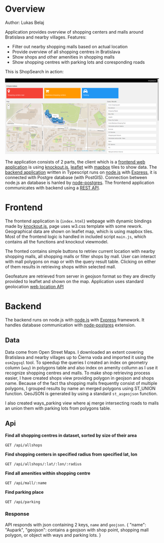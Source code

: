 # Overview
Author: Lukas Belaj

Application provides overview of shopping centers and malls around Bratislava and nearby villages.
Features:
- Filter out nearby shopping malls based on actual location
- Provide overview of all shopping centres in Bratislava
- Show shops and other amenities in shopping malls
- Show shopping centres with parking lots and coresponding roads

This is ShopSearch in action:

![Screenshot](screenshot.png)

The application consists of 2 parts, the client which is a [frontend web application](#frontend) is using [knockout.js](https://knockoutjs.com/), [leaflet](https://leafletjs.com/) with [mapbox](https://www.mapbox.com) tiles to show data. The [backend application](#backend) written in Typescript runs on [node.js](https://nodejs.org/en/) with [Express](https://expressjs.com/), it is connected with Postgre database (with PostGIS). Connection between node.js an database is hanled by [node-postgres](https://node-postgres.com/). The frontend application communicates with backend using a [REST API](#api).

# Frontend

The frontend application is (`index.html`) webpage with dynamic bindings made by [knockout.js](https://knockoutjs.com/), page uses w3.css template with some rework. Geographical data are shown on leaflet map, which is using mapbox tiles. Most of the frontend logic is handled in included script `main.js`, which contains all the functions and knockout viewmodel.

The fronted contains simple buttons to retriev current location with nearby shopping malls, all shopping malls or filter shops by mall. User can interact with mall polygons on map or with the query result table. Clicking on either of them results in retrieving shops within selected mall.

Geofeature are retrieved from server in geojson format so they are directly provided to leaflet and shown on the map.
Application uses standard geolocation [web location API](https://developer.mozilla.org/en-US/docs/Web/API/Geolocation/Using_geolocation)


# Backend

The backend runs on node.js with [node.js](https://nodejs.org/en/) with [Express](https://expressjs.com/) framework. It handles database communication with  [node-postgres](https://node-postgres.com/) extension.

## Data

Data come from Open Street Maps. I downloaded an extent covering Bratislava and nearby villages up to Čierna voda and imported it using the `osm2pgsql` tool. To speedup the queries I created an index on geometry column (`way`) in polygons table and also index on amenity collumn as I use it recognize shopping centres and malls.
To make shop retrieving process easier, I have created shops view providing polygon in geojson and shops name. Because of the fact tha shopping malls frequently consist of multiple polygons, I grouped results by name an merged polygons using ST_UNION function.
GeoJSON is generated by using a standard `st_asgeojson` function.

I also created ways_parking view where aj merge intersecting roads to malls an union them with parking lots from polygons table.

## Api

**Find all shopping centres in dataset, sorted by size of their area**

`GET /api/allshops`

**Find shopping centers in specified radius from specified lat, lon**

`GET /api/allshops/:lat/:lon/:radius`

**Find all amenities within shopping centre**

`GET /api/mall/:name`

**Find parking place**

`GET /api/parking`

### Response

API responds with json containing 2 keys, `name` and `geojson`. 
{
  "name": "Aupark",
  "geojson": contains a geojson with shop point, shopping mall polygon, or object with ways and parking lots.
}

